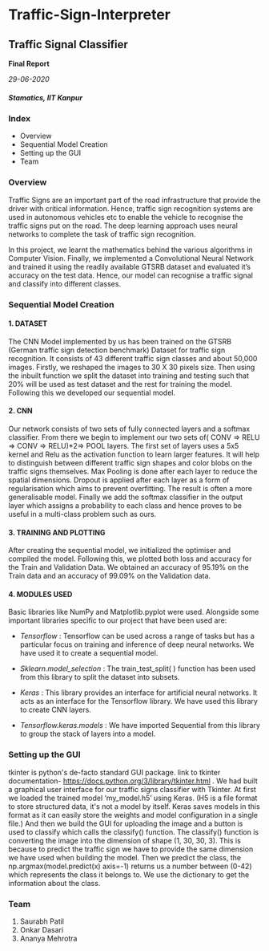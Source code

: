 # Traffic-Sign-Interpreter

## Traffic Signal Classifier
**Final Report**

*29-06-2020*

##### **Stamatics, IIT Kanpur**


### Index


- Overview
- Sequential Model Creation
- Setting up the GUI
- Team



### Overview

Traffic Signs are an important part of the road infrastructure that provide the driver with critical information.  Hence, traffic sign recognition systems are used in autonomous vehicles etc to enable the vehicle to recognise the traffic signs put on the road. The deep learning approach uses neural networks to complete the task of traffic sign recognition.

In this project, we learnt the mathematics behind the various algorithms in Computer Vision. Finally, we implemented a Convolutional Neural Network and trained it using the readily available GTSRB dataset and evaluated it’s accuracy on the test data. Hence, our model can recognise a traffic signal and classify into different classes.


### Sequential Model Creation 

#### 1. DATASET

The CNN Model implemented by us has been trained on the GTSRB (German traffic sign detection benchmark) Dataset for traffic sign recognition. It consists of 43 different traffic sign classes and about 50,000 images. Firstly, we reshaped the images to 30 X 30 pixels size. 
Then using the inbuilt function we split the dataset into training and testing such that 20% will be used as test dataset and the rest for training the model. Following this we developed our sequential model. 


#### 2. CNN

Our network consists of two sets of fully connected layers and a softmax classifier. From there we begin to implement our two sets of( CONV => RELU => CONV => RELU)*2=> POOL layers.
The first set of layers uses a 5x5 kernel and Relu as the activation function to learn larger features. It will help to distinguish between different traffic sign shapes and color blobs on the traffic signs themselves. Max Pooling is done after each layer to reduce  the spatial dimensions.
Dropout is applied after each layer as a form of regularisation which aims to prevent overfitting. The result is often a more generalisable model.
Finally we add the softmax classifier in the output layer which assigns a probability to each class and hence proves to be useful in a multi-class problem such as ours.

#### 3. TRAINING AND PLOTTING 

After creating the sequential model, we initialized the optimiser and compiled the model. Following this, we plotted both loss and accuracy for the Train and Validation Data.
We obtained an accuracy of 95.19% on the Train data and an accuracy of 99.09% on the Validation data.

#### 4. MODULES USED

Basic libraries like NumPy and Matplotlib.pyplot were used. Alongside some important libraries specific to our project that have been used are:


- *Tensorflow* : Tensorflow can be used across a range of tasks but has a particular focus on training and inference of deep neural networks. We have used it to create a sequential model.

- *Sklearn.model_selection* : The train_test_split( ) function has been used from this library to split the dataset into subsets.

- *Keras* : This library provides an interface for artificial neural networks. It acts as an interface for the Tensorflow library. We have used this library to create CNN layers.

- *Tensorflow.keras.models*  : We have imported Sequential from this library to group the stack of layers into a model.

### Setting up the GUI

tkinter is python's de-facto standard GUI package. link to tkinter documentation- https://docs.python.org/3/library/tkinter.html  . 
We had built a graphical user interface for our traffic signs classifier with Tkinter. At first we loaded the trained model ‘my_model.h5’ using Keras. (H5 is a file format to store structured data, it's not a model by itself. Keras saves models in this format as it can easily store the weights and model configuration in a single file.) And then we build the GUI for uploading the image and a button is used to classify which calls the classify() function. The classify() function is converting the image into the dimension of shape (1, 30, 30, 3). This is because to predict the traffic sign we have to provide the same dimension we have used when building the model. Then we predict the class, the np.argmax(model.predict(x) axis=-1) returns us a number between (0-42) which represents the class it belongs to. We use the dictionary to get the information about the class.

### Team

1. Saurabh Patil	 
2. Onkar Dasari		 
3. Ananya Mehrotra

